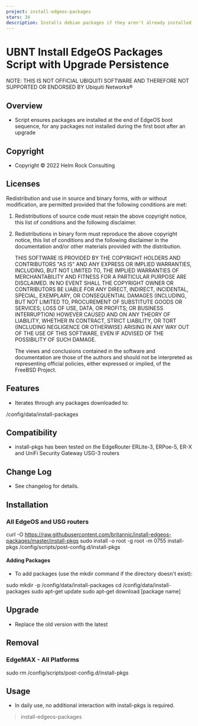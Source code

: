 ```yaml
---
project: install-edgeos-packages
stars: 34
description: Installs debian packages if they aren't already installed following an upgrade or reboot
---
```


UBNT Install EdgeOS Packages Script with Upgrade Persistence
============================================================

NOTE: THIS IS NOT OFFICIAL UBIQUITI SOFTWARE AND THEREFORE NOT SUPPORTED OR ENDORSED BY Ubiquiti Networks®

Overview
--------

-   Script ensures packages are installed at the end of EdgeOS boot sequence, for any packages not installed during the first boot after an upgrade

Copyright
---------

-   Copyright © 2022 Helm Rock Consulting

Licenses
--------

Redistribution and use in source and binary forms, with or without modification, are permitted provided that the following conditions are met:

1.  Redistributions of source code must retain the above copyright notice, this list of conditions and the following disclaimer.
    
2.  Redistributions in binary form must reproduce the above copyright notice, this list of conditions and the following disclaimer in the documentation and/or other materials provided with the distribution.
    
    THIS SOFTWARE IS PROVIDED BY THE COPYRIGHT HOLDERS AND CONTRIBUTORS "AS IS" AND ANY EXPRESS OR IMPLIED WARRANTIES, INCLUDING, BUT NOT LIMITED TO, THE IMPLIED WARRANTIES OF MERCHANTABILITY AND FITNESS FOR A PARTICULAR PURPOSE ARE DISCLAIMED. IN NO EVENT SHALL THE COPYRIGHT OWNER OR CONTRIBUTORS BE LIABLE FOR ANY DIRECT, INDIRECT, INCIDENTAL, SPECIAL, EXEMPLARY, OR CONSEQUENTIAL DAMAGES (INCLUDING, BUT NOT LIMITED TO, PROCUREMENT OF SUBSTITUTE GOODS OR SERVICES; LOSS OF USE, DATA, OR PROFITS; OR BUSINESS INTERRUPTION) HOWEVER CAUSED AND ON ANY THEORY OF LIABILITY, WHETHER IN CONTRACT, STRICT LIABILITY, OR TORT (INCLUDING NEGLIGENCE OR OTHERWISE) ARISING IN ANY WAY OUT OF THE USE OF THIS SOFTWARE, EVEN IF ADVISED OF THE POSSIBILITY OF SUCH DAMAGE.
    
    The views and conclusions contained in the software and documentation are those of the authors and should not be interpreted as representing official policies, either expressed or implied, of the FreeBSD Project.
    

Features
--------

-   Iterates through any packages downloaded to:

/config/data/install-packages

Compatibility
-------------

-   install-pkgs has been tested on the EdgeRouter ERLite-3, ERPoe-5, ER-X and UniFi Security Gateway USG-3 routers

Change Log
----------

-   See changelog for details.

Installation
------------

### All EdgeOS and USG routers

curl -O https://raw.githubusercontent.com/britannic/install-edgeos-packages/master/install-pkgs
sudo install -o root -g root -m 0755 install-pkgs /config/scripts/post-config.d/install-pkgs

#### Adding Packages

-   To add packages (use the mkdir command if the directory doesn't exist):

sudo mkdir -p /config/data/install-packages
cd /config/data/install-packages
sudo apt-get update
sudo apt-get download \[package name\]

Upgrade
-------

-   Replace the old version with the latest

Removal
-------

### EdgeMAX - All Platforms

sudo rm /config/scripts/post-config.d/install-pkgs

Usage
-----

-   In daily use, no additional interaction with install-pkgs is required.

> install-edgeos-packages

